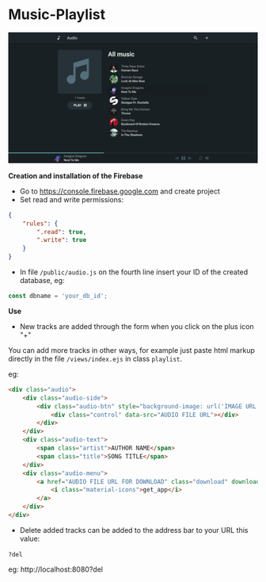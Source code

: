 # Music-Playlist
![Music-Playlist](/screenshot.png)

**Creation and installation of the Firebase**
- Go to https://console.firebase.google.com and create project
- Set read and write permissions:

```json
{
    "rules": {
        ".read": true,
        ".write": true
    }
}
```


- In file `/public/audio.js` on the fourth line insert your ID of the created database, eg:

```javascript
const dbname = 'your_db_id';
```


**Use**
- New tracks are added through the form when you click on the plus icon "+"


You can add more tracks in other ways, for example just paste html markup directly in the file `/views/index.ejs` in class `playlist`.

eg:

```html
<div class="audio">
    <div class="audio-side">
        <div class="audio-btn" style="background-image: url('IMAGE URL')">
            <div class="control" data-src="AUDIO FILE URL"></div>
        </div>
    </div>
    <div class="audio-text">
        <span class="artist">AUTHOR NAME</span>
        <span class="title">SONG TITLE</span>
    </div>
    <div class="audio-menu">
        <a href="AUDIO FILE URL FOR DOWNLOAD" class="download" download>
            <i class="material-icons">get_app</i>
        </a>
    </div>
</div>
```


- Delete added tracks can be added to the address bar to your URL this value:

`?del`

eg: http://localhost:8080?del
